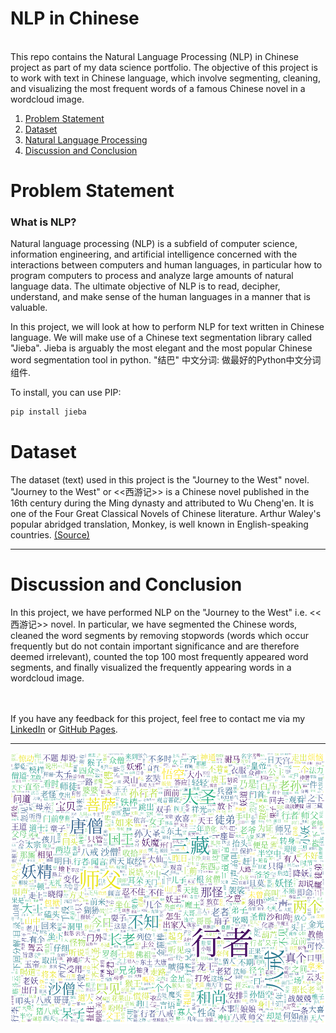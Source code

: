 # NLP in Chinese
<br>
This repo contains the Natural Language Processing (NLP) in Chinese project as part of my data science portfolio. The objective of this project is to work with text in Chinese language, which involve segmenting, cleaning, and visualizing the most frequent words of a famous Chinese novel in a wordcloud image. 

1. [Problem Statement](#ps)
2. [Dataset](#data)
3. [Natural Language Processing](#nlp)
4. [Discussion and Conclusion](#conclusion)


# <a name="ps">Problem Statement</a>

### What is NLP?
Natural language processing (NLP) is a subfield of computer science, information engineering, and artificial intelligence concerned with the interactions between computers and human languages, in particular how to program computers to process and analyze large amounts of natural language data. The ultimate objective of NLP is to read, decipher, understand, and make sense of the human languages in a manner that is valuable. 

In this project, we will look at how to perform NLP for text written in Chinese language. We will make use of a Chinese text segmentation library called "Jieba". Jieba is arguably the most elegant and the most popular Chinese word segmentation tool in python. "结巴" 中文分词: 做最好的Python中文分词组件.

To install, you can use PIP:
```python
pip install jieba
```


# <a name="data">Dataset</a>

The dataset (text) used in this project is the "Journey to the West" novel. "Journey to the West" or <<西游记>> is a Chinese novel published in the 16th century during the Ming dynasty and attributed to Wu Cheng'en. It is one of the Four Great Classical Novels of Chinese literature. Arthur Waley's popular abridged translation, Monkey, is well known in English-speaking countries. [(Source)](https://en.wikipedia.org/wiki/Journey_to_the_West)



---
# <a name="conclusion">Discussion and Conclusion</a>
In this project, we have performed NLP on the "Journey to the West" i.e. <<西游记>> novel. In particular, we have segmented the Chinese words, cleaned the word segments by removing stopwords (words which occur frequently but do not contain important significance and are therefore deemed irrelevant), counted the top 100 most frequently appeared word segments, and finally visualized the frequently appearing words in a wordcloud image. 

<br><br>
If you have any feedback for this project, feel free to contact me via my [LinkedIn](https://www.linkedin.com/in/limchiahooi) or [GitHub Pages](https://limchiahooi.github.io).


---

![wordcloud](wordcloud.png)
